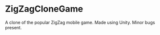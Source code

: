 # ZigZagCloneGame
 A clone of the popular ZigZag mobile game. Made using Unity. Minor bugs present.
